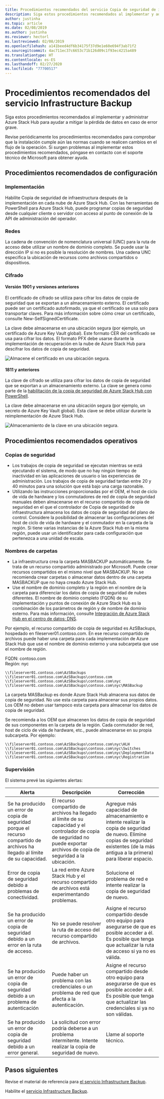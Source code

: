 ```yaml
---
title: Procedimientos recomendados del servicio Copia de seguridad de infraestructura para Azure Stack Hub
description: Siga estos procedimientos recomendados al implementar y administrar Azure Stack Hub para ayudar a mitigar la pérdida de datos en caso de error grave.
author: justinha
ms.topic: article
ms.date: 02/08/2019
ms.author: justinha
ms.reviewer: hectorl
ms.lastreviewed: 02/08/2019
ms.openlocfilehash: a141beed4df6b34175f37d9e1e60e694f3ab71f2
ms.sourcegitcommit: 4ac711ec37c6653c71b126d09c1f93ec4215a489
ms.translationtype: HT
ms.contentlocale: es-ES
ms.lasthandoff: 02/27/2020
ms.locfileid: "77700517"
---
```

# <a name="infrastructure-backup-service-best-practices"></a>Procedimientos recomendados del servicio Infrastructure Backup

Siga estos procedimientos recomendados al implementar y administrar Azure Stack Hub para ayudar a mitigar la pérdida de datos en caso de error grave.

Revise periódicamente los procedimientos recomendados para comprobar que la instalación cumple aún las normas cuando se realicen cambios en el flujo de la operación. Si surgen problemas al implementar estos procedimientos recomendados, póngase en contacto con el soporte técnico de Microsoft para obtener ayuda.

## <a name="configuration-best-practices"></a>Procedimientos recomendados de configuración

### <a name="deployment"></a>Implementación

Habilite Copia de seguridad de infraestructura después de la implementación en cada nube de Azure Stack Hub. Con las herramientas de PowerShell para Azure Stack Hub, puede programar copias de seguridad desde cualquier cliente o servidor con acceso al punto de conexión de la API de administración del operador.

### <a name="networking"></a>Redes

La cadena de convención de nomenclatura universal (UNC) para la ruta de acceso debe utilizar un nombre de dominio completo. Se puede usar la dirección IP si no es posible la resolución de nombres. Una cadena UNC especifica la ubicación de recursos como archivos compartidos o dispositivos.

### <a name="encryption"></a>Cifrado

#### <a name="version-1901-and-newer"></a>Versión 1901 y versiones anteriores

El certificado de cifrado se utiliza para cifrar los datos de copia de seguridad que se exportan a un almacenamiento externo. El certificado puede ser un certificado autofirmado, ya que el certificado se usa solo para transportar claves. Para más información sobre cómo crear un certificado, consulte New-SelfSignedCertificate.
  
La clave debe almacenarse en una ubicación segura (por ejemplo, un certificado de Azure Key Vault global). Este formato CER del certificado se usa para cifrar los datos. El formato PFX debe usarse durante la implementación de recuperación en la nube de Azure Stack Hub para descifrar los datos de copia de seguridad.

![Almacene el certificado en una ubicación segura.](media/azure-stack-backup/azure-stack-backup-encryption-store-cert.png)

#### <a name="1811-and-older"></a>1811 y anteriores

La clave de cifrado se utiliza para cifrar los datos de copia de seguridad que se exportan a un almacenamiento externo. La clave se genera como parte de la [habilitación de la copia de seguridad de Azure Stack Hub con PowerShell](azure-stack-backup-enable-backup-powershell.md).

La clave debe almacenarse en una ubicación segura (por ejemplo, un secreto de Azure Key Vault global). Esta clave se debe utilizar durante la reimplementación de Azure Stack Hub.

![Almacenamiento de la clave en una ubicación segura.](media/azure-stack-backup/azure-stack-backup-encryption2.png)

## <a name="operational-best-practices"></a>Procedimientos recomendados operativos

### <a name="backups"></a>Copias de seguridad

 - Los trabajos de copia de seguridad se ejecutan mientras se está ejecutando el sistema, de modo que no hay ningún tiempo de inactividad en las aplicaciones de usuario o las experiencias de administración. Los trabajos de copia de seguridad tardan entre 20 y 40 minutos para una solución que está bajo una carga razonable.
 - Utilizando las instrucciones proporcionadas por el OEM, el host de ciclo de vida de hardware y los conmutadores de red de copia de seguridad manuales deben almacenarse en el recurso compartido de copia de seguridad en el que el controlador de Copia de seguridad de infraestructura almacena los datos de copia de seguridad del plano de control. Considere la posibilidad de almacenar las configuraciones del host de ciclo de vida de hardware y el conmutador en la carpeta de la región. Si tiene varias instancias de la Azure Stack Hub en la misma región, puede usar un identificador para cada configuración que pertenezca a una unidad de escala.

### <a name="folder-names"></a>Nombres de carpetas

 - La infraestructura crea la carpeta MASBACKUP automáticamente. Se trata de un recurso compartido administrado por Microsoft. Puede crear recursos compartidos en el mismo nivel que MASBACKUP. No se recomienda crear carpetas o almacenar datos dentro de una carpeta MASBACKUP que no haya creado Azure Stack Hub.
 -  Use el nombre de dominio completo y la región en el nombre de la carpeta para diferenciar los datos de copia de seguridad de nubes diferentes. El nombre de dominio completo (FQDN) de su implementación y puntos de conexión de Azure Stack Hub es la combinación de los parámetros de región y de nombre de dominio externo. Para más información, consulte [Integración de Azure Stack Hub en el centro de datos: DNS](azure-stack-integrate-dns.md).

Por ejemplo, el recurso compartido de copia de seguridad es AzSBackups, hospedado en fileserver01.contoso.com. En ese recurso compartido de archivos puede haber una carpeta para cada implementación de Azure Stack Hub que use el nombre de dominio externo y una subcarpeta que use el nombre de región.

FQDN: contoso.com  
Región: nyc


    \\fileserver01.contoso.com\AzSBackups
    \\fileserver01.contoso.com\AzSBackups\contoso.com
    \\fileserver01.contoso.com\AzSBackups\contoso.com\nyc
    \\fileserver01.contoso.com\AzSBackups\contoso.com\nyc\MASBackup

La carpeta MASBackup es donde Azure Stack Hub almacena sus datos de copia de seguridad. No use esta carpeta para almacenar sus propios datos. Los OEM no deben usar tampoco esta carpeta para almacenar los datos de copia de seguridad.

Se recomienda a los OEM que almacenen los datos de copia de seguridad de sus componentes en la carpeta de la región. Cada conmutador de red, host de ciclo de vida de hardware, etc., puede almacenarse en su propia subcarpeta. Por ejemplo:

    \\fileserver01.contoso.com\AzSBackups\contoso.com\nyc\HLH
    \\fileserver01.contoso.com\AzSBackups\contoso.com\nyc\Switches
    \\fileserver01.contoso.com\AzSBackups\contoso.com\nyc\DeploymentData
    \\fileserver01.contoso.com\AzSBackups\contoso.com\nyc\Registration

### <a name="monitoring"></a>Supervisión

El sistema prevé las siguientes alertas:

| Alerta                                                   | Descripción                                                                                     | Corrección                                                                                                                                |
|---------------------------------------------------------|-------------------------------------------------------------------------------------------------|--------------------------------------------------------------------------------------------------------------------------------------------|
| Se ha producido un error de copia de seguridad porque el recurso compartido de archivos ha llegado al límite de su capacidad. | El recurso compartido de archivos ha llegado al límite de su capacidad y el controlador de copia de seguridad no puede exportar archivos de copia de seguridad a la ubicación. | Agregue más capacidad de almacenamiento e intente realizar la copia de seguridad de nuevo. Elimine copias de seguridad existentes (de la más antigua a la primera) para liberar espacio.                    |
| Error de copia de seguridad debido a problemas de conectividad.             | La red entre Azure Stack Hub y el recurso compartido de archivos está experimentando problemas.                          | Solucione el problema de red e intente realizar la copia de seguridad de nuevo.                                                                                            |
| Se ha producido un error de copia de seguridad debido a un error en la ruta de acceso.                | No se puede resolver la ruta de acceso del recurso compartido de archivos.                                                          | Asigne el recurso compartido desde otro equipo para asegurarse de que es posible acceder a él. Es posible que tenga que actualizar la ruta de acceso si ya no es válida.       |
| Se ha producido un error de copia de seguridad debido a un problema de autenticación               | Puede haber un problema con las credenciales o un problema de red que afecta a la autenticación.    | Asigne el recurso compartido desde otro equipo para asegurarse de que es posible acceder a él. Es posible que tenga que actualizar las credenciales si ya no son válidas. |
| Se ha producido un error de copia de seguridad debido a un error general.                    | La solicitud con error podría deberse a un problema intermitente. Intente realizar la copia de seguridad de nuevo.                    | Llame al soporte técnico.                                                                                                                               |

## <a name="next-steps"></a>Pasos siguientes

Revise el material de referencia para [el servicio Infrastructure Backup](azure-stack-backup-reference.md).

Habilite el [servicio Infrastructure Backup](azure-stack-backup-enable-backup-console.md).

